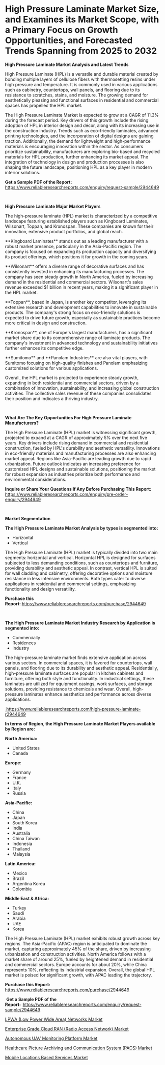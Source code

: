 <p><h1>High Pressure Laminate Market Size, and Examines its Market Scope, with a Primary Focus on Growth Opportunities, and Forecasted Trends Spanning from 2025 to 2032</h1></p><p><strong>High Pressure Laminate Market Analysis and Latest Trends</strong></p>
<p><p>High Pressure Laminate (HPL) is a versatile and durable material created by bonding multiple layers of cellulose fibers with thermosetting resins under high pressure and temperature. It is commonly used in various applications such as cabinetry, countertops, wall panels, and flooring due to its resistance to scratches, stains, and moisture. The growing demand for aesthetically pleasing and functional surfaces in residential and commercial spaces has propelled the HPL market.</p><p>The High Pressure Laminate Market is expected to grow at a CAGR of 11.3% during the forecast period. Key drivers of this growth include the rising adoption of HPL in interior design and décor, along with its increasing use in the construction industry. Trends such as eco-friendly laminates, advanced printing technologies, and the incorporation of digital designs are gaining traction. Additionally, the demand for lightweight and high-performance materials is encouraging innovation within the sector. As consumers prioritize sustainability, manufacturers are exploring bio-based and recycled materials for HPL production, further enhancing its market appeal. The integration of technology in design and production processes is also shaping the future landscape, positioning HPL as a key player in modern interior solutions.</p></p>
<p><strong>Get a Sample PDF of the Report:&nbsp;</strong> <a href="https://www.reliableresearchreports.com/enquiry/request-sample/2944649?utm_campaign=31&utm_medium=2&utm_source=Github&utm_content=ia&utm_term=11032025&utm_id=high-pressure-laminate">https://www.reliableresearchreports.com/enquiry/request-sample/2944649</a></p>
<p>&nbsp;</p>
<p><strong>High Pressure Laminate Major Market Players</strong></p>
<p><p>The high-pressure laminate (HPL) market is characterized by a competitive landscape featuring established players such as Kingboard Laminates, Wilsonart, Toppan, and Kronospan. These companies are known for their innovation, extensive product portfolios, and global reach.</p><p>**Kingboard Laminates** stands out as a leading manufacturer with a robust market presence, particularly in the Asia-Pacific region. The company is focused on expanding its production capacity and diversifying its product offerings, which positions it for growth in the coming years.</p><p>**Wilsonart** offers a diverse range of decorative surfaces and has consistently invested in enhancing its manufacturing processes. The company has seen steady growth in North America, fueled by increasing demand in the residential and commercial sectors. Wilsonart's sales revenue exceeded $1 billion in recent years, making it a significant player in the HPL market.</p><p>**Toppan**, based in Japan, is another key competitor, leveraging its extensive research and development capabilities to innovate in sustainable products. The company's strong focus on eco-friendly solutions is expected to drive future growth, especially as sustainable practices become more critical in design and construction.</p><p>**Kronospan**, one of Europe's largest manufacturers, has a significant market share due to its comprehensive range of laminate products. The company's investment in advanced technology and sustainability initiatives further enhances its competitive edge.</p><p>**Sumitomo** and **Panolam Industries** are also vital players, with Sumitomo focusing on high-quality finishes and Panolam emphasizing customized solutions for various applications. </p><p>Overall, the HPL market is projected to experience steady growth, expanding in both residential and commercial sectors, driven by a combination of innovation, sustainability, and increasing global construction activities. The collective sales revenue of these companies consolidates their position and indicates a thriving industry.</p></p>
<p>&nbsp;</p>
<p><strong>What Are The Key Opportunities For High Pressure Laminate Manufacturers?</strong></p>
<p><p>The High Pressure Laminate (HPL) market is witnessing significant growth, projected to expand at a CAGR of approximately 5% over the next five years. Key drivers include rising demand in commercial and residential construction, fueled by HPL's durability and aesthetic versatility. Innovations in eco-friendly materials and manufacturing processes are also enhancing market appeal. Regions like Asia-Pacific are leading growth due to rapid urbanization. Future outlook indicates an increasing preference for customized HPL designs and sustainable solutions, positioning the market for robust expansion as industries prioritize both performance and environmental considerations.</p></p>
<p><strong>Inquire or Share Your Questions If Any Before Purchasing This Report:</strong> <a href="https://www.reliableresearchreports.com/enquiry/pre-order-enquiry/2944649?utm_campaign=31&utm_medium=2&utm_source=Github&utm_content=ia&utm_term=11032025&utm_id=high-pressure-laminate">https://www.reliableresearchreports.com/enquiry/pre-order-enquiry/2944649</a></p>
<p>&nbsp;</p>
<p><strong>Market Segmentation</strong></p>
<p><strong>The High Pressure Laminate Market Analysis by types is segmented into:</strong></p>
<p><ul><li>Horizontal</li><li>Vertical</li></ul></p>
<p><p>The High Pressure Laminate (HPL) market is typically divided into two main segments: horizontal and vertical. Horizontal HPL is designed for surfaces subjected to less demanding conditions, such as countertops and furniture, providing durability and aesthetic appeal. In contrast, vertical HPL is suited for wall cladding and cabinetry, offering decorative options and moisture resistance in less intensive environments. Both types cater to diverse applications in residential and commercial settings, emphasizing functionality and design versatility.</p></p>
<p><strong>Purchase this Report:&nbsp;</strong><a href="https://www.reliableresearchreports.com/purchase/2944649?utm_campaign=31&utm_medium=2&utm_source=Github&utm_content=ia&utm_term=11032025&utm_id=high-pressure-laminate">https://www.reliableresearchreports.com/purchase/2944649</a></p>
<p>&nbsp;</p>
<p><strong>The High Pressure Laminate Market Industry Research by Application is segmented into:</strong></p>
<p><ul><li>Commercially</li><li>Residences</li><li>Industry</li></ul></p>
<p><p>The high-pressure laminate market finds extensive application across various sectors. In commercial spaces, it is favored for countertops, wall panels, and flooring due to its durability and aesthetic appeal. Residentially, high-pressure laminate surfaces are popular in kitchen cabinets and furniture, offering both style and functionality. In industrial settings, these laminates are utilized for equipment casings, work surfaces, and storage solutions, providing resistance to chemicals and wear. Overall, high-pressure laminates enhance aesthetics and performance across diverse applications.</p></p>
<p><a href="https://www.reliableresearchreports.com/high-pressure-laminate-r2944649?utm_campaign=31&utm_medium=2&utm_source=Github&utm_content=ia&utm_term=11032025&utm_id=high-pressure-laminate">&nbsp;https://www.reliableresearchreports.com/high-pressure-laminate-r2944649</a></p>
<p><strong>In terms of Region, the High Pressure Laminate Market Players available by Region are:</strong></p>
<p>
    <p> <strong> North America: </strong>
        <ul>
            <li>United States</li>
            <li>Canada</li>
        </ul>
        </p> 
    <p> <strong> Europe: </strong>
        <ul>
            <li>Germany</li>
            <li>France</li>
            <li>U.K.</li>
            <li>Italy</li>
            <li>Russia</li>
        </ul>
        </p> 
    <p> <strong> Asia-Pacific: </strong>
        <ul>
            <li>China</li>
            <li>Japan</li>
            <li>South Korea</li>
            <li>India</li>
            <li>Australia</li>
            <li>China Taiwan</li>
            <li>Indonesia</li>
            <li>Thailand</li>
            <li>Malaysia</li>
        </ul>
        </p> 
    <p> <strong> Latin America: </strong>
        <ul>
            <li>Mexico</li>
            <li>Brazil</li>
            <li>Argentina Korea</li>
            <li>Colombia</li>
        </ul>
        </p> 
    <p> <strong> Middle East & Africa: </strong>
        <ul>
            <li>Turkey</li>
            <li>Saudi</li>
            <li>Arabia</li>
            <li>UAE</li>
            <li>Korea</li>
        </ul>
    </p>
    </p>
<p><p>The High Pressure Laminate (HPL) market exhibits robust growth across key regions. The Asia-Pacific (APAC) region is anticipated to dominate the market, capturing approximately 45% of the share, driven by increasing urbanization and construction activities. North America follows with a market share of around 25%, fueled by heightened demand in residential and commercial sectors. Europe accounts for about 20%, while China represents 10%, reflecting its industrial expansion. Overall, the global HPL market is poised for significant growth, with APAC leading the trajectory.</p></p>
<p><strong>Purchase this Report: </strong><a href="https://www.reliableresearchreports.com/purchase/2944649?utm_campaign=31&utm_medium=2&utm_source=Github&utm_content=ia&utm_term=11032025&utm_id=high-pressure-laminate">https://www.reliableresearchreports.com/purchase/2944649</a></p>
<p>&nbsp;<strong>Get a Sample PDF of the Report:&nbsp;&nbsp;</strong><a href="https://www.reliableresearchreports.com/enquiry/request-sample/2944649?utm_campaign=31&utm_medium=2&utm_source=Github&utm_content=ia&utm_term=11032025&utm_id=high-pressure-laminate">https://www.reliableresearchreports.com/enquiry/request-sample/2944649</a></p>
<p><strong></strong></p>
<p><p><a href="https://github.com/gukenneth26571/Market-Research-Report-List-1/blob/main/lpwa-low-power-wide-area-networks-market.md?utm_campaign=31&utm_medium=2&utm_source=Github&utm_content=ia&utm_term=11032025&utm_id=high-pressure-laminate">LPWA  (Low Power Wide Area) Networks Market</a></p><p><a href="https://github.com/abuugjetaj/Market-Research-Report-List-1/blob/main/enterprise-grade-cloud-ran-radio-access-network-market.md?utm_campaign=31&utm_medium=2&utm_source=Github&utm_content=ia&utm_term=11032025&utm_id=high-pressure-laminate">Enterprise Grade Cloud RAN (Radio Access Network) Market</a></p><p><a href="https://github.com/schwminh2001101/Market-Research-Report-List-1/blob/main/autonomous-uav-monitoring-platform-market.md?utm_campaign=31&utm_medium=2&utm_source=Github&utm_content=ia&utm_term=11032025&utm_id=high-pressure-laminate">Autonomous UAV Monitoring Platform Market</a></p><p><a href="https://github.com/triattwood9919/Market-Research-Report-List-1/blob/main/healthcare-picture-archiving-and-communication-system-pacs-market.md?utm_campaign=31&utm_medium=2&utm_source=Github&utm_content=ia&utm_term=11032025&utm_id=high-pressure-laminate">Healthcare Picture Archiving and Communication System (PACS) Market</a></p><p><a href="https://github.com/stillsfloria19981/Market-Research-Report-List-1/blob/main/mobile-locations-based-services-market.md?utm_campaign=31&utm_medium=2&utm_source=Github&utm_content=ia&utm_term=11032025&utm_id=high-pressure-laminate">Mobile Locations Based Services Market</a></p></p>
